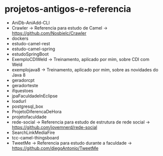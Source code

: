 # projetos-antigos-e-referencia


* AniDb-AniAdd-CLI
* Crawler -> Referencia para estudo de Camel -> https://github.com/Nosbielc/Crawler
* dockers
* estudo-camel-rest
* estudo-camel-spring
* estudoSpringBoot
* ExemploCDIWeld -> Treinamento, aplicado por mim, sobre CDI com Weld
* exemplojava8 -> Treinamento, aplicado por mim, sobre as novidades do Java 8
* geradorcpt
* geradorteste
* ifquestoes
* jpaFaculdadeInEclipse
* loadurl
* postgresql_box
* ProjetoDiferencaDeHora
* projetofaculdade
* rede-social -> Referencia para estudo de estrutura de rede social -> https://github.com/jovemnerd/rede-social
* SearchLinkMediaFire
* tcc-camel-thingsboard
* TweetMe -> Referencia para estudo durante a faculdade -> https://github.com/diegoAntonio/TweetMe
